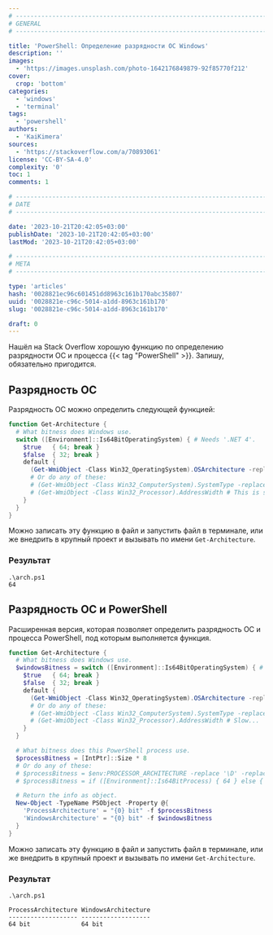 ```yaml
---
# -------------------------------------------------------------------------------------------------------------------- #
# GENERAL
# -------------------------------------------------------------------------------------------------------------------- #

title: 'PowerShell: Определение разрядности ОС Windows'
description: ''
images:
  - 'https://images.unsplash.com/photo-1642176849879-92f85770f212'
cover:
  crop: 'bottom'
categories:
  - 'windows'
  - 'terminal'
tags:
  - 'powershell'
authors:
  - 'KaiKimera'
sources:
  - 'https://stackoverflow.com/a/70893061'
license: 'CC-BY-SA-4.0'
complexity: '0'
toc: 1
comments: 1

# -------------------------------------------------------------------------------------------------------------------- #
# DATE
# -------------------------------------------------------------------------------------------------------------------- #

date: '2023-10-21T20:42:05+03:00'
publishDate: '2023-10-21T20:42:05+03:00'
lastMod: '2023-10-21T20:42:05+03:00'

# -------------------------------------------------------------------------------------------------------------------- #
# META
# -------------------------------------------------------------------------------------------------------------------- #

type: 'articles'
hash: '0028821ec96c601451dd8963c161b170abc35807'
uuid: '0028821e-c96c-5014-a1dd-8963c161b170'
slug: '0028821e-c96c-5014-a1dd-8963c161b170'

draft: 0
---
```


Нашёл на Stack Overflow хорошую функцию по определению разрядности ОС и процесса {{< tag "PowerShell" >}}. Запишу, обязательно пригодится.

<!--more-->

## Разрядность ОС

Разрядность ОС можно определить следующей функцией:

```powershell
function Get-Architecture {
  # What bitness does Windows use.
  switch ([Environment]::Is64BitOperatingSystem) { # Needs '.NET 4'.
    $true   { 64; break }
    $false  { 32; break }
    default {
      (Get-WmiObject -Class Win32_OperatingSystem).OSArchitecture -replace '\D'
      # Or do any of these:
      # (Get-WmiObject -Class Win32_ComputerSystem).SystemType -replace '\D' -replace '86', '32'
      # (Get-WmiObject -Class Win32_Processor).AddressWidth # This is slow...
    }
  }
}
```

Можно записать эту функцию в файл и запустить файл в терминале, или же внедрить в крупный проект и вызывать по имени `Get-Architecture`.

### Результат

```terminal {os="windows"}
.\arch.ps1
64
```

## Разрядность ОС и PowerShell

Расширенная версия, которая позволяет определить разрядность ОС и процесса PowerShell, под которым выполняется функция.

```powershell
function Get-Architecture {
  # What bitness does Windows use.
  $windowsBitness = switch ([Environment]::Is64BitOperatingSystem) { # Needs '.NET 4'.
    $true   { 64; break }
    $false  { 32; break }
    default {
      (Get-WmiObject -Class Win32_OperatingSystem).OSArchitecture -replace '\D'
      # Or do any of these:
      # (Get-WmiObject -Class Win32_ComputerSystem).SystemType -replace '\D' -replace '86', '32'
      # (Get-WmiObject -Class Win32_Processor).AddressWidth # Slow...
    }
  }

  # What bitness does this PowerShell process use.
  $processBitness = [IntPtr]::Size * 8
  # Or do any of these:
  # $processBitness = $env:PROCESSOR_ARCHITECTURE -replace '\D' -replace '86|ARM', '32'
  # $processBitness = if ([Environment]::Is64BitProcess) { 64 } else { 32 }

  # Return the info as object.
  New-Object -TypeName PSObject -Property @{
    'ProcessArchitecture' = "{0} bit" -f $processBitness
    'WindowsArchitecture' = "{0} bit" -f $windowsBitness
  }
}
```

Можно записать эту функцию в файл и запустить файл в терминале, или же внедрить в крупный проект и вызывать по имени `Get-Architecture`.

### Результат

```terminal {os="windows"}
.\arch.ps1

ProcessArchitecture WindowsArchitecture
------------------- -------------------
64 bit              64 bit
```
